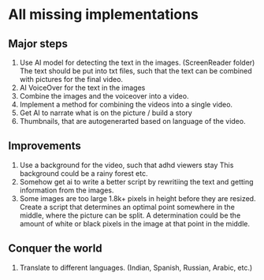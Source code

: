 


# All missing implementations


## Major steps
1. Use AI model for detecting the text in the images. (ScreenReader folder)
The text should be put into txt files, such that the text can be combined with pictures for the final video.
2. AI VoiceOver for the text in the images
3. Combine the images and the voiceover into a video. 
4. Implement a method for combining the videos into a single video.
5. Get AI to narrate what is on the picture / build a story
6. Thumbnails, that are autogenerarted based on language of the video. 

## Improvements
1. Use a background for the video, such that adhd viewers stay
This background could be a rainy forest etc.    
2. Somehow get ai to write a better script by rewritiing the text and getting information from the images.
3. Some images are too large 1.8k+ pixels in height before they are resized. 
Create a script that determines an optimal point somewhere in the middle, where the picture can be split.
A determination could be the amount of white or black pixels in the image at that point in the middle.

## Conquer the world
1. Translate to different languages. (Indian, Spanish, Russian, Arabic, etc.)
